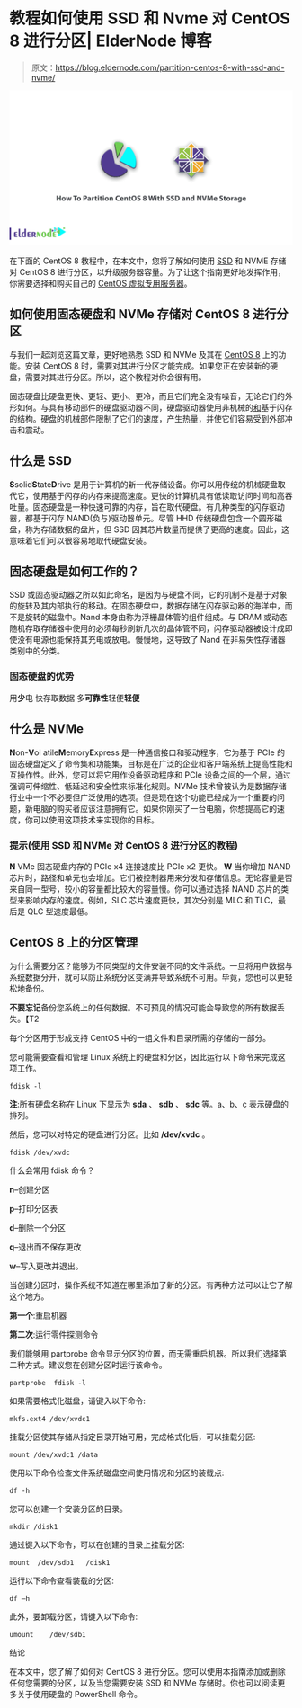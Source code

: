 # 教程如何使用 SSD 和 Nvme 对 CentOS 8 进行分区| ElderNode 博客

> 原文：<https://blog.eldernode.com/partition-centos-8-with-ssd-and-nvme/>

![How To Partition CentOS 8 With SSD and NVMe Storage](img/da85569080e38009256b41b9e84bd587.png)

在下面的 CentOS 8 教程中，在本文中，您将了解如何使用 [SSD](https://eldernode.com/ssd-vps/) 和 NVME 存储对 CentOS 8 进行分区，以升级服务器容量。为了让这个指南更好地发挥作用，你需要选择和购买自己的 [CentOS 虚拟专用服务器](https://eldernode.com/centos-vps/)。

## 如何使用固态硬盘和 NVMe 存储对 CentOS 8 进行分区

与我们一起浏览这篇文章，更好地熟悉 SSD 和 NVMe 及其在 [CentOS 8](https://blog.eldernode.com/initial-set-up-centos-8/) 上的功能。安装 CentOS 8 时，需要对其进行分区才能完成。如果您正在安装新的硬盘，需要对其进行分区。所以，这个教程对你会很有用。

固态硬盘比硬盘更快、更轻、更小、更冷，而且它们完全没有噪音，无论它们的外形如何。与具有移动部件的硬盘驱动器不同，硬盘驱动器使用非机械的[和](https://en.wikipedia.org/wiki/Flash_memory)基于闪存的结构。硬盘的机械部件限制了它们的速度，产生热量，并使它们容易受到外部冲击和震动。

## 什么是 SSD

**S**solid**S**tate**D**rive 是用于计算机的新一代存储设备。你可以用传统的机械硬盘取代它，使用基于闪存的内存来提高速度。更快的计算机具有低读取访问时间和高吞吐量。固态硬盘是一种快速可靠的内存，旨在取代硬盘。有几种类型的闪存驱动器，都基于闪存 NAND(负与)驱动器单元。尽管 HHD 传统硬盘包含一个圆形磁盘，称为存储数据的盘片，但 SSD 因其芯片数量而提供了更高的速度。因此，这意味着它们可以很容易地取代硬盘安装。

## 固态硬盘是如何工作的？

SSD 或固态驱动器之所以如此命名，是因为与硬盘不同，它的机制不是基于对象的旋转及其内部执行的移动。在固态硬盘中，数据存储在闪存驱动器的海洋中，而不是旋转的磁盘中。Nand 本身由称为浮栅晶体管的组件组成。与 DRAM 或动态随机存取存储器中使用的必须每秒刷新几次的晶体管不同，闪存驱动器被设计成即使没有电源也能保持其充电或放电。慢慢地，这导致了 Nand 在非易失性存储器类别中的分类。

### 固态硬盘的优势

用**少**电
快存取数据
多**可靠性**轻便**轻便**

## 什么是 NVMe

**N**on-**V**ol atile**M**emory**E**xpress 是一种通信接口和驱动程序，它为基于 PCIe 的固态硬盘定义了命令集和功能集，目标是在广泛的企业和客户端系统上提高性能和互操作性。此外，您可以将它用作设备驱动程序和 PCIe 设备之间的一个层，通过强调可伸缩性、低延迟和安全性来标准化规则。NVMe 技术曾被认为是数据存储行业中一个不必要但广泛使用的选项。但是现在这个功能已经成为一个重要的问题，新电脑的购买者应该注意拥有它。如果你刚买了一台电脑，你想提高它的速度，你可以使用这项技术来实现你的目标。

### 提示(使用 SSD 和 NVMe 对 CentOS 8 进行分区的教程)

**N** VMe 固态硬盘内存的 PCIe x4 连接速度比 PCIe x2 更快。 **W** 当你增加 NAND 芯片时，路径和单元也会增加。它们被控制器用来分发和存储信息。无论容量是否来自同一型号，较小的容量都比较大的容量慢。你可以通过选择 NAND 芯片的类型来影响内存的速度。例如，SLC 芯片速度更快，其次分别是 MLC 和 TLC，最后是 QLC 型速度最低。

## CentOS 8 上的分区管理

为什么需要分区？能够为不同类型的文件安装不同的文件系统。一旦将用户数据与系统数据分开，就可以防止系统分区变满并导致系统不可用。毕竟，您也可以更轻松地备份。

**不要忘记**备份您系统上的任何数据。不可预见的情况可能会导致您的所有数据丢失。【T2

每个分区用于形成支持 CentOS 中的一组文件和目录所需的存储的一部分。

您可能需要查看和管理 Linux 系统上的硬盘和分区，因此运行以下命令来完成这项工作。

```
fdisk -l
```

**注**:所有硬盘名称在 Linux 下显示为 **sda** 、 **sdb** 、 **sdc** 等。a、b、c 表示硬盘的排列。

然后，您可以对特定的硬盘进行分区。比如 **/dev/xvdc** 。

```
fdisk /dev/xvdc
```

什么会常用 fdisk 命令？

**n**–创建分区

**p**–打印分区表

**d**–删除一个分区

**q**–退出而不保存更改

**w**–写入更改并退出。

当创建分区时，操作系统不知道在哪里添加了新的分区。有两种方法可以让它了解这个地方。

**第一个**:重启机器

**第二次**:运行零件探测命令

我们能够用 partprobe 命令显示分区的位置，而无需重启机器。所以我们选择第二种方式。建议您在创建分区时运行该命令。

```
partprobe  fdisk -l
```

如果需要格式化磁盘，请键入以下命令:

```
mkfs.ext4 /dev/xvdc1
```

挂载分区使其存储从指定目录开始可用，完成格式化后，可以挂载分区:

```
mount /dev/xvdc1 /data
```

使用以下命令检查文件系统磁盘空间使用情况和分区的装载点:

```
df -h
```

您可以创建一个安装分区的目录。

```
mkdir /disk1
```

通过键入以下命令，可以在创建的目录上挂载分区:

```
mount  /dev/sdb1   /disk1
```

运行以下命令查看装载的分区:

```
df –h
```

此外，要卸载分区，请键入以下命令:

```
umount    /dev/sdb1
```

结论

在本文中，您了解了如何对 CentOS 8 进行分区。您可以使用本指南添加或删除任何您需要的分区，以及当您需要安装 SSD 和 NVMe 存储时。你也可以阅读更多关于使用硬盘的 PowerShell 命令。